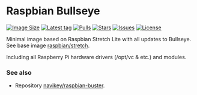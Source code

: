 # Raspbian Bullseye

[![Image Size](https://img.shields.io/docker/image-size/navikey/raspbian-bullseye/latest)](https://hub.docker.com/r/navikey/raspbian-bullseye)
[![Latest tag](https://img.shields.io/docker/v/navikey/raspbian-bullseye?label=latest%20tag&sort=date)](https://hub.docker.com/repository/docker/navikey/raspbian-bullseye/tags)
[![Pulls](https://img.shields.io/docker/pulls/navikey/raspbian-bullseye)](https://hub.docker.com/r/navikey/raspbian-bullseye)
[![Stars](https://img.shields.io/docker/stars/navikey/raspbian-bullseye)](https://hub.docker.com/r/navikey/raspbian-bullseye)
[![Issues](https://img.shields.io/github/issues/navikey/raspbian-bullseye)](https://github.com/navikey/raspbian-bullseye/issues)
[![License](https://img.shields.io/github/license/navikey/raspbian-bullseye)](https://github.com/navikey/raspbian-bullseye)

Minimal image based on Raspbian Stretch Lite with all updates to Bullseye. See base image [raspbian/stretch](https://hub.docker.com/r/raspbian/stretch).

Including all Raspberry Pi hardware drivers (/opt/vc & etc.) and modules.

### See also

* Repository [navikey/raspbian-buster](https://github.com/navikey/raspbian-buster).
